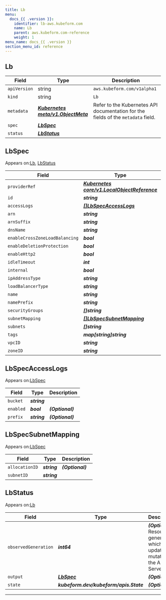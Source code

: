 ```yaml
---
title: Lb
menu:
  docs_{{ .version }}:
    identifier: lb-aws.kubeform.com
    name: Lb
    parent: aws.kubeform.com-reference
    weight: 1
menu_name: docs_{{ .version }}
section_menu_id: reference
---
```


## Lb
| Field | Type | Description |
| ------ | ----- | ----------- |
| `apiVersion` | string | `aws.kubeform.com/v1alpha1` |
|    `kind` | string | `Lb` |
| `metadata` | ***[Kubernetes meta/v1.ObjectMeta](https://kubernetes.io/docs/reference/generated/kubernetes-api/v1.13/#objectmeta-v1-meta)***|Refer to the Kubernetes API documentation for the fields of the `metadata` field.|
| `spec` | ***[LbSpec](#lbspec)***||
| `status` | ***[LbStatus](#lbstatus)***||
## LbSpec

Appears on:[Lb](#lb), [LbStatus](#lbstatus)

| Field | Type | Description |
| ------ | ----- | ----------- |
| `providerRef` | ***[Kubernetes core/v1.LocalObjectReference](https://kubernetes.io/docs/reference/generated/kubernetes-api/v1.13/#localobjectreference-v1-core)***||
| `id` | ***string***||
| `accessLogs` | ***[[]LbSpecAccessLogs](#lbspecaccesslogs)***| ***(Optional)*** |
| `arn` | ***string***| ***(Optional)*** |
| `arnSuffix` | ***string***| ***(Optional)*** |
| `dnsName` | ***string***| ***(Optional)*** |
| `enableCrossZoneLoadBalancing` | ***bool***| ***(Optional)*** |
| `enableDeletionProtection` | ***bool***| ***(Optional)*** |
| `enableHttp2` | ***bool***| ***(Optional)*** |
| `idleTimeout` | ***int***| ***(Optional)*** |
| `internal` | ***bool***| ***(Optional)*** |
| `ipAddressType` | ***string***| ***(Optional)*** |
| `loadBalancerType` | ***string***| ***(Optional)*** |
| `name` | ***string***| ***(Optional)*** |
| `namePrefix` | ***string***| ***(Optional)*** |
| `securityGroups` | ***[]string***| ***(Optional)*** |
| `subnetMapping` | ***[[]LbSpecSubnetMapping](#lbspecsubnetmapping)***| ***(Optional)*** |
| `subnets` | ***[]string***| ***(Optional)*** |
| `tags` | ***map[string]string***| ***(Optional)*** |
| `vpcID` | ***string***| ***(Optional)*** |
| `zoneID` | ***string***| ***(Optional)*** |
## LbSpecAccessLogs

Appears on:[LbSpec](#lbspec)

| Field | Type | Description |
| ------ | ----- | ----------- |
| `bucket` | ***string***||
| `enabled` | ***bool***| ***(Optional)*** |
| `prefix` | ***string***| ***(Optional)*** |
## LbSpecSubnetMapping

Appears on:[LbSpec](#lbspec)

| Field | Type | Description |
| ------ | ----- | ----------- |
| `allocationID` | ***string***| ***(Optional)*** |
| `subnetID` | ***string***||
## LbStatus

Appears on:[Lb](#lb)

| Field | Type | Description |
| ------ | ----- | ----------- |
| `observedGeneration` | ***int64***| ***(Optional)*** Resource generation, which is updated on mutation by the API Server.|
| `output` | ***[LbSpec](#lbspec)***| ***(Optional)*** |
| `state` | ***kubeform.dev/kubeform/apis.State***| ***(Optional)*** |
---

